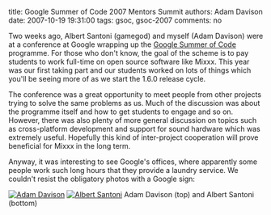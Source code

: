 title: Google Summer of Code 2007 Mentors Summit
authors: Adam Davison
date: 2007-10-19 19:31:00
tags: gsoc, gsoc-2007
comments: no

Two weeks ago, Albert Santoni (gamegod) and myself (Adam Davison) were at a conference at Google wrapping up the [Google Summer of Code](http://code.google.com/soc/2007/) programme.
For those who don't know, the goal of the scheme is to pay students to work full-time on open source software like Mixxx.
This year was our first taking part and our students worked on lots of things which you'll be seeing more of as we start the 1.6.0 release cycle.

The conference was a great opportunity to meet people from other projects trying to solve the same problems as us.
Much of the discussion was about the programme itself and how to get students to engage and so on.
However, there was also plenty of more general discussion on topics such as cross-platform development and support for sound hardware which was extremely useful.
Hopefully this kind of inter-project cooperation will prove beneficial for Mixxx in the long term.

Anyway, it was interesting to see Google's offices, where apparently some people work such long hours that they provide a laundry service.
We couldn't resist the obligatory photos with a Google sign:

[![Adam Davison]({static}/images/news/06102007732.jpg)]({static}/images/news/06102007732.jpg)
[![Albert Santoni]({static}/images/news/06102007731.jpg)]({static}/images/news/06102007731.jpg)
Adam Davison (top) and Albert Santoni (bottom)
